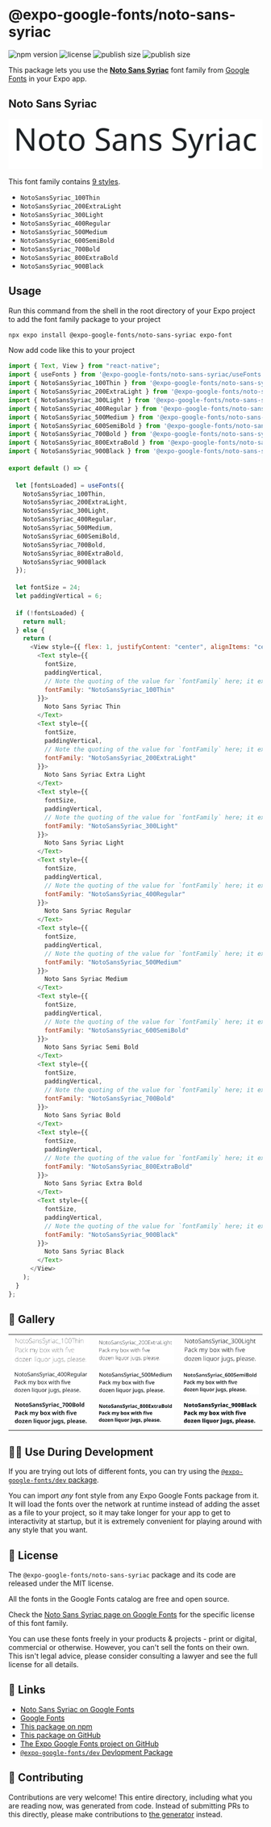# @expo-google-fonts/noto-sans-syriac

![npm version](https://flat.badgen.net/npm/v/@expo-google-fonts/noto-sans-syriac)
![license](https://flat.badgen.net/github/license/expo/google-fonts)
![publish size](https://flat.badgen.net/packagephobia/install/@expo-google-fonts/noto-sans-syriac)
![publish size](https://flat.badgen.net/packagephobia/publish/@expo-google-fonts/noto-sans-syriac)

This package lets you use the [**Noto Sans Syriac**](https://fonts.google.com/specimen/Noto+Sans+Syriac) font family from [Google Fonts](https://fonts.google.com/) in your Expo app.

## Noto Sans Syriac

![Noto Sans Syriac](./font-family.png)

This font family contains [9 styles](#-gallery).

- `NotoSansSyriac_100Thin`
- `NotoSansSyriac_200ExtraLight`
- `NotoSansSyriac_300Light`
- `NotoSansSyriac_400Regular`
- `NotoSansSyriac_500Medium`
- `NotoSansSyriac_600SemiBold`
- `NotoSansSyriac_700Bold`
- `NotoSansSyriac_800ExtraBold`
- `NotoSansSyriac_900Black`

## Usage

Run this command from the shell in the root directory of your Expo project to add the font family package to your project

```sh
npx expo install @expo-google-fonts/noto-sans-syriac expo-font
```

Now add code like this to your project

```js
import { Text, View } from "react-native";
import { useFonts } from '@expo-google-fonts/noto-sans-syriac/useFonts';
import { NotoSansSyriac_100Thin } from '@expo-google-fonts/noto-sans-syriac/100Thin';
import { NotoSansSyriac_200ExtraLight } from '@expo-google-fonts/noto-sans-syriac/200ExtraLight';
import { NotoSansSyriac_300Light } from '@expo-google-fonts/noto-sans-syriac/300Light';
import { NotoSansSyriac_400Regular } from '@expo-google-fonts/noto-sans-syriac/400Regular';
import { NotoSansSyriac_500Medium } from '@expo-google-fonts/noto-sans-syriac/500Medium';
import { NotoSansSyriac_600SemiBold } from '@expo-google-fonts/noto-sans-syriac/600SemiBold';
import { NotoSansSyriac_700Bold } from '@expo-google-fonts/noto-sans-syriac/700Bold';
import { NotoSansSyriac_800ExtraBold } from '@expo-google-fonts/noto-sans-syriac/800ExtraBold';
import { NotoSansSyriac_900Black } from '@expo-google-fonts/noto-sans-syriac/900Black';

export default () => {

  let [fontsLoaded] = useFonts({
    NotoSansSyriac_100Thin, 
    NotoSansSyriac_200ExtraLight, 
    NotoSansSyriac_300Light, 
    NotoSansSyriac_400Regular, 
    NotoSansSyriac_500Medium, 
    NotoSansSyriac_600SemiBold, 
    NotoSansSyriac_700Bold, 
    NotoSansSyriac_800ExtraBold, 
    NotoSansSyriac_900Black
  });

  let fontSize = 24;
  let paddingVertical = 6;

  if (!fontsLoaded) {
    return null;
  } else {
    return (
      <View style={{ flex: 1, justifyContent: "center", alignItems: "center" }}>
        <Text style={{
          fontSize,
          paddingVertical,
          // Note the quoting of the value for `fontFamily` here; it expects a string!
          fontFamily: "NotoSansSyriac_100Thin"
        }}>
          Noto Sans Syriac Thin
        </Text>
        <Text style={{
          fontSize,
          paddingVertical,
          // Note the quoting of the value for `fontFamily` here; it expects a string!
          fontFamily: "NotoSansSyriac_200ExtraLight"
        }}>
          Noto Sans Syriac Extra Light
        </Text>
        <Text style={{
          fontSize,
          paddingVertical,
          // Note the quoting of the value for `fontFamily` here; it expects a string!
          fontFamily: "NotoSansSyriac_300Light"
        }}>
          Noto Sans Syriac Light
        </Text>
        <Text style={{
          fontSize,
          paddingVertical,
          // Note the quoting of the value for `fontFamily` here; it expects a string!
          fontFamily: "NotoSansSyriac_400Regular"
        }}>
          Noto Sans Syriac Regular
        </Text>
        <Text style={{
          fontSize,
          paddingVertical,
          // Note the quoting of the value for `fontFamily` here; it expects a string!
          fontFamily: "NotoSansSyriac_500Medium"
        }}>
          Noto Sans Syriac Medium
        </Text>
        <Text style={{
          fontSize,
          paddingVertical,
          // Note the quoting of the value for `fontFamily` here; it expects a string!
          fontFamily: "NotoSansSyriac_600SemiBold"
        }}>
          Noto Sans Syriac Semi Bold
        </Text>
        <Text style={{
          fontSize,
          paddingVertical,
          // Note the quoting of the value for `fontFamily` here; it expects a string!
          fontFamily: "NotoSansSyriac_700Bold"
        }}>
          Noto Sans Syriac Bold
        </Text>
        <Text style={{
          fontSize,
          paddingVertical,
          // Note the quoting of the value for `fontFamily` here; it expects a string!
          fontFamily: "NotoSansSyriac_800ExtraBold"
        }}>
          Noto Sans Syriac Extra Bold
        </Text>
        <Text style={{
          fontSize,
          paddingVertical,
          // Note the quoting of the value for `fontFamily` here; it expects a string!
          fontFamily: "NotoSansSyriac_900Black"
        }}>
          Noto Sans Syriac Black
        </Text>
      </View>
    );
  }
};
```

## 🔡 Gallery


||||
|-|-|-|
|![NotoSansSyriac_100Thin](./100Thin/NotoSansSyriac_100Thin.ttf.png)|![NotoSansSyriac_200ExtraLight](./200ExtraLight/NotoSansSyriac_200ExtraLight.ttf.png)|![NotoSansSyriac_300Light](./300Light/NotoSansSyriac_300Light.ttf.png)||
|![NotoSansSyriac_400Regular](./400Regular/NotoSansSyriac_400Regular.ttf.png)|![NotoSansSyriac_500Medium](./500Medium/NotoSansSyriac_500Medium.ttf.png)|![NotoSansSyriac_600SemiBold](./600SemiBold/NotoSansSyriac_600SemiBold.ttf.png)||
|![NotoSansSyriac_700Bold](./700Bold/NotoSansSyriac_700Bold.ttf.png)|![NotoSansSyriac_800ExtraBold](./800ExtraBold/NotoSansSyriac_800ExtraBold.ttf.png)|![NotoSansSyriac_900Black](./900Black/NotoSansSyriac_900Black.ttf.png)||


## 👩‍💻 Use During Development

If you are trying out lots of different fonts, you can try using the [`@expo-google-fonts/dev` package](https://github.com/expo/google-fonts/tree/master/font-packages/dev#readme).

You can import _any_ font style from any Expo Google Fonts package from it. It will load the fonts over the network at runtime instead of adding the asset as a file to your project, so it may take longer for your app to get to interactivity at startup, but it is extremely convenient for playing around with any style that you want.


## 📖 License

The `@expo-google-fonts/noto-sans-syriac` package and its code are released under the MIT license.

All the fonts in the Google Fonts catalog are free and open source.

Check the [Noto Sans Syriac page on Google Fonts](https://fonts.google.com/specimen/Noto+Sans+Syriac) for the specific license of this font family.

You can use these fonts freely in your products & projects - print or digital, commercial or otherwise. However, you can't sell the fonts on their own. This isn't legal advice, please consider consulting a lawyer and see the full license for all details.

## 🔗 Links

- [Noto Sans Syriac on Google Fonts](https://fonts.google.com/specimen/Noto+Sans+Syriac)
- [Google Fonts](https://fonts.google.com/)
- [This package on npm](https://www.npmjs.com/package/@expo-google-fonts/noto-sans-syriac)
- [This package on GitHub](https://github.com/expo/google-fonts/tree/master/font-packages/noto-sans-syriac)
- [The Expo Google Fonts project on GitHub](https://github.com/expo/google-fonts)
- [`@expo-google-fonts/dev` Devlopment Package](https://github.com/expo/google-fonts/tree/master/font-packages/dev)

## 🤝 Contributing

Contributions are very welcome! This entire directory, including what you are reading now, was generated from code. Instead of submitting PRs to this directly, please make contributions to [the generator](https://github.com/expo/google-fonts/tree/master/packages/generator) instead.
